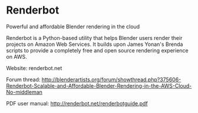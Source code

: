 # Renderbot
Powerful and affordable Blender rendering in the cloud


Renderbot is a Python-based utility that helps Blender users render their projects on Amazon Web Services. It builds upon James Yonan's Brenda scripts to provide a completely free and open source rendering experience on AWS.

Website: renderbot.net

Forum thread: http://blenderartists.org/forum/showthread.php?375606-Renderbot-Scalable-and-Affordable-Blender-Rendering-in-the-AWS-Cloud-No-middleman

PDF user manual: http://renderbot.net/renderbotguide.pdf
